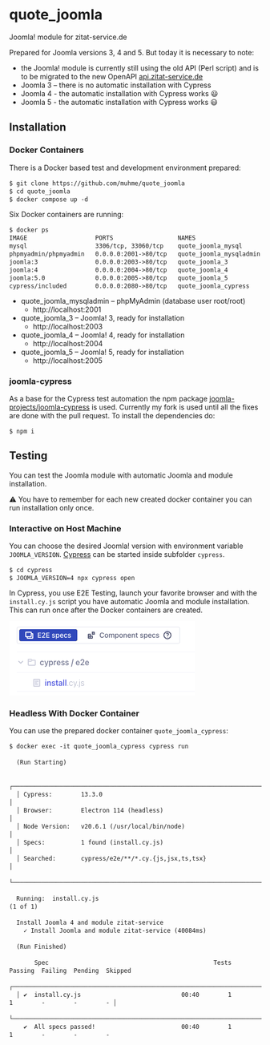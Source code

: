 # quote_joomla
Joomla! module for zitat-service.de

Prepared for Joomla versions 3, 4 and 5. But today it is necessary to note:
* the Joomla! module is currently still using the old API (Perl script) and is to be migrated to the new OpenAPI [api.zitat-service.de](https://api.zitat-service.de/)
* Joomla 3 – there is no automatic installation with Cypress
* Joomla 4 - the automatic installation with Cypress works :smiley:
* Joomla 5 - the automatic installation with Cypress works :smiley:

## Installation

### Docker Containers

There is a Docker based test and development environment prepared:

```
$ git clone https://github.com/muhme/quote_joomla
$ cd quote_joomla
$ docker compose up -d
```

Six Docker containers are running:

```
$ docker ps
IMAGE                   PORTS                  NAMES
mysql                   3306/tcp, 33060/tcp    quote_joomla_mysql
phpmyadmin/phpmyadmin   0.0.0.0:2001->80/tcp   quote_joomla_mysqladmin
joomla:3                0.0.0.0:2003->80/tcp   quote_joomla_3
joomla:4                0.0.0.0:2004->80/tcp   quote_joomla_4
joomla:5.0              0.0.0.0:2005->80/tcp   quote_joomla_5
cypress/included        0.0.0.0:2080->80/tcp   quote_joomla_cypress
```

- quote_joomla_mysqladmin – phpMyAdmin (database user root/root)
  - http://localhost:2001
- quote_joomla_3 – Joomla! 3, ready for installation
  - http://localhost:2003
- quote_joomla_4 – Joomla! 4, ready for installation
  - http://localhost:2004
- quote_joomla_5 – Joomla! 5, ready for installation
  - http://localhost:2005

### joomla-cypress

As a base for the Cypress test automation the npm package [joomla-projects/joomla-cypress](https://github.com/joomla-projects/joomla-cypress) is used. Currently my fork is used until all the fixes are done with the pull request. To install the dependencies do:
```
$ npm i
```

## Testing

You can test the Joomla module with automatic Joomla and module installation.

:warning: You have to remember for each new created docker container you can run installation only once.

### Interactive on Host Machine
You can choose the desired Joomla! version with environment variable `JOOMLA_VERSION`. [Cypress](https://www.cypress.io/) can be started inside subfolder `cypress`.
```
$ cd cypress
$ JOOMLA_VERSION=4 npx cypress open
```

In Cypress, you use E2E Testing, launch your favorite browser and with the `install.cy.js` script you have automatic Joomla and module installation. This can run once after the Docker containers are created.

![Cypress install screen shoot](images/install_screen.png)

### Headless With Docker Container
You can use the prepared docker container `quote_joomla_cypress`:
```
$ docker exec -it quote_joomla_cypress cypress run

  (Run Starting)

  ┌────────────────────────────────────────────────────────────────────────────────────────────────┐
  │ Cypress:        13.3.0                                                                         │
  │ Browser:        Electron 114 (headless)                                                        │
  │ Node Version:   v20.6.1 (/usr/local/bin/node)                                                  │
  │ Specs:          1 found (install.cy.js)                                                        │
  │ Searched:       cypress/e2e/**/*.cy.{js,jsx,ts,tsx}                                            │
  └────────────────────────────────────────────────────────────────────────────────────────────────┘
                                                                                                    
  Running:  install.cy.js                                                                   (1 of 1)

  Install Joomla 4 and module zitat-service
    ✓ Install Joomla and module zitat-service (40084ms)

  (Run Finished)

       Spec                                              Tests  Passing  Failing  Pending  Skipped  
  ┌────────────────────────────────────────────────────────────────────────────────────────────────┐
  │ ✔  install.cy.js                            00:40        1        1        -        -        - │
  └────────────────────────────────────────────────────────────────────────────────────────────────┘
    ✔  All specs passed!                        00:40        1        1        -        -        -  
```
